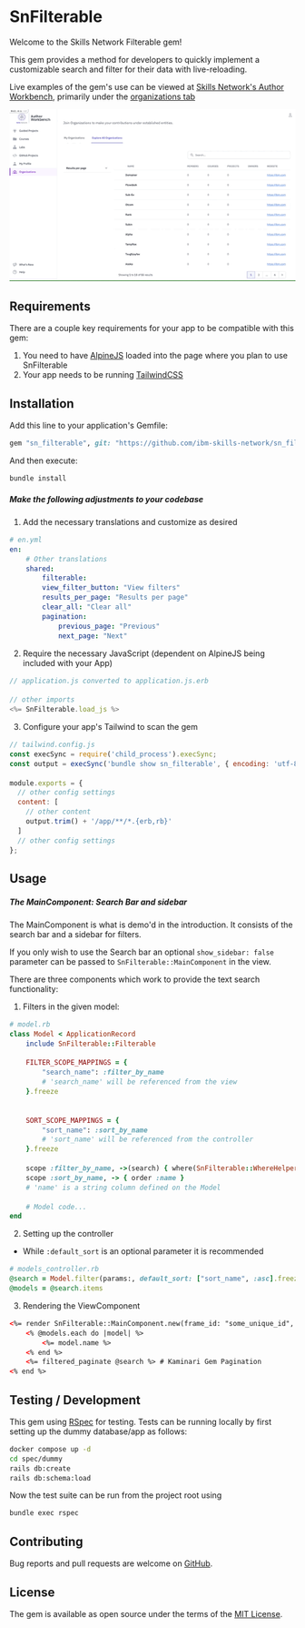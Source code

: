 # SnFilterable

Welcome to the Skills Network Filterable gem!

This gem provides a method for developers to quickly implement a customizable search and filter for their data with live-reloading.

Live examples of the gem's use can be viewed at [Skills Network's Author Workbench](https://author.skills.network), primarily under the [organizations tab](https://author.skills.network/organizations)

![](sn_filterable_demo.gif)

## Requirements

There are a couple key requirements for your app to be compatible with this gem:

1. You need to have [AlpineJS](https://alpinejs.dev/essentials/installation) loaded into the page where you plan to use SnFilterable
2. Your app needs to be running [TailwindCSS](https://tailwindcss.com/docs/guides/ruby-on-rails)

## Installation

Add this line to your application's Gemfile:

```ruby
gem "sn_filterable", git: "https://github.com/ibm-skills-network/sn_filterable.git"
```

And then execute:
```bash
bundle install
```

##### Make the following adjustments to your codebase

1. Add the necessary translations and customize as desired
```yaml
# en.yml
en:
    # Other translations
    shared:
        filterable:
        view_filter_button: "View filters"
        results_per_page: "Results per page"
        clear_all: "Clear all"
        pagination:
            previous_page: "Previous"
            next_page: "Next"
```

2. Require the necessary JavaScript (dependent on AlpineJS being included with your App)
```javascript
// application.js converted to application.js.erb

// other imports
<%= SnFilterable.load_js %>
```

3. Configure your app's Tailwind to scan the gem
```javascript
// tailwind.config.js
const execSync = require('child_process').execSync;
const output = execSync('bundle show sn_filterable', { encoding: 'utf-8' });

module.exports = {
  // other config settings
  content: [
    // other content
    output.trim() + '/app/**/*.{erb,rb}'
  ]
  // other config settings
};
```

## Usage


##### The MainComponent: Search Bar and sidebar

The MainComponent is what is demo'd in the introduction. It consists of the search bar and a sidebar for filters.

If you only wish to use the Search bar an optional `show_sidebar: false` parameter can be passed to `SnFilterable::MainComponent` in the view.

There are three components which work to provide the text search functionality:

1. Filters in the given model:
```ruby
# model.rb
class Model < ApplicationRecord
    include SnFilterable::Filterable

    FILTER_SCOPE_MAPPINGS = {
        "search_name": :filter_by_name
        # 'search_name' will be referenced from the view
    }.freeze


    SORT_SCOPE_MAPPINGS = {
        "sort_name": :sort_by_name
        # 'sort_name' will be referenced from the controller
    }.freeze

    scope :filter_by_name, ->(search) { where(SnFilterable::WhereHelper.contains("name", search)) }
    scope :sort_by_name, -> { order :name }
    # 'name' is a string column defined on the Model

    # Model code...
end
```

2. Setting up the controller
* While `:default_sort` is an optional parameter it is recommended
```ruby
# models_controller.rb
@search = Model.filter(params:, default_sort: ["sort_name", :asc].freeze)
@models = @search.items
```

3. Rendering the ViewComponent
```html
<%= render SnFilterable::MainComponent.new(frame_id: "some_unique_id", filtered: @search, filters: [], search_filter_name: "search_name") do %>
    <% @models.each do |model| %>
        <%= model.name %>
    <% end %>
    <%= filtered_paginate @search %> # Kaminari Gem Pagination
<% end %>
```

## Testing / Development

This gem using [RSpec](https://rspec.info) for testing. Tests can be running locally by first setting up the dummy database/app as follows:

```bash
docker compose up -d
cd spec/dummy
rails db:create
rails db:schema:load
```


Now the test suite can be run from the project root using 
```bash
bundle exec rspec
```

## Contributing

Bug reports and pull requests are welcome on [GitHub](https://github.com/ibm-skills-network/sn_filterable).

## License

The gem is available as open source under the terms of the [MIT License](https://opensource.org/licenses/MIT).
